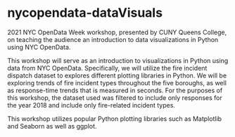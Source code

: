 # nycopendata-dataVisuals
2021 NYC OpenData Week workshop, presented by CUNY Queens College, on teaching the audience an introduction to data visualizations in Python using NYC OpenData. 

This workshop will serve as an introduction to visualizations in Python using data from NYC OpenData. Specifically, we will utilize the fire incident dispatch dataset to explores different plotting libraries in Python. We will be exploring trends of fire incident types throughout the five boroughs, as well as response-time trends that is measured in seconds. For the purposes of this workshop, the dataset used was filtered to include only responses for the year 2018 and include only fire-related incident types.

This workshop utilizes popular Python plotting libraries such as Matplotlib and Seaborn as well as ggplot.
